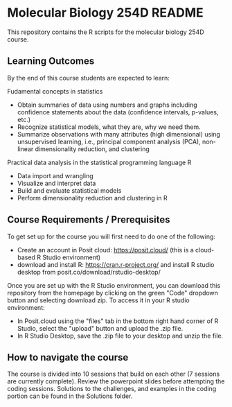 # Molecular Biology 254D README

This repository contains the R scripts for the molecular biology 254D course.

## Learning Outcomes
By the end of this course students are expected to learn:

Fudamental concepts in statistics
* Obtain summaries of data using numbers and graphs including confidence statements about the data (confidence intervals, p-values, etc.)
* Recognize statistical models, what they are, why we need them. 
* Summarize observations with many attributes (high dimensional) using unsupervised learning, i.e., principal component analysis (PCA), non-linear dimensionality reduction, and clustering

Practical data analysis in the statistical programming language R
* Data import and wrangling
* Visualize and interpret data
* Build and evaluate statistical models
* Perform dimensionality reduction and clustering in R

## Course Requirements / Prerequisites
To get set up for the course you will first need to do one of the following:
* Create an account in Posit cloud: https://posit.cloud/ (this is a cloud-based R Studio environment)
* download and install R: https://cran.r-project.org/ and install R studio desktop from posit.co/download/rstudio-desktop/

Once you are set up with the R Studio environment, you can download this repository from the homepage by clicking on the green "Code" dropdown button and selecting download zip. To access it in your R studio environment:
* In Posit.cloud using the "files" tab in the bottom right hand corner of R Studio, select the "upload" button and upload the .zip file.
* In R Studio Desktop, save the .zip file to your desktop and unzip the file. 

## How to navigate the course
The course is divided into 10 sessions that build on each other (7 sessions are currently complete). Review the powerpoint slides before attempting the coding sessions. Solutions to the challenges, and examples in the coding portion can be found in the Solutions folder. 

